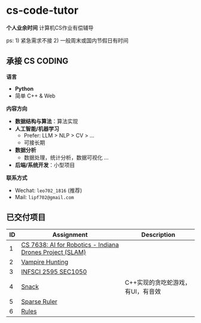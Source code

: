 # cs-code-tutor
**个人业余时间** 计算机CS作业有偿辅导

ps: 1) 紧急需求不接 2) 一般周末或国内节假日有时间 

## 承接 CS CODING
**语言**
- **Python**
- 简单 C++ & Web

**内容方向**
- **数据结构与算法**：算法实现
- **人工智能/机器学习**
  - Prefer: LLM > NLP > CV > ...
  - 可接长期
- **数据分析**
  - 数据处理，统计分析，数据可视化 ...
- **后端/系统开发**：小型项目
 
**联系方式**
- Wechat: `leo702_1816` (推荐)
- Mail: `lipf702@gmail.com`

## 已交付项目

| ID  | Assignment                                                                      | Description      |
|---|---------------------------------------------------------------------------------|------------------|
| 1   | [CS 7638: AI for Robotics - Indiana Drones Project (SLAM)](./CS_7638/README.md) ||
| 2   | [Vampire Hunting](./vampire_hunting/README.md)                                  ||
| 3   | [INFSCI 2595 SEC1050](./INFSCI_2595/README.md)                                  ||
| 4   | [Snack](./snack/README.md)                                                      | C++实现的贪吃蛇游戏，有UI，有音效 |
| 5   | [Sparse Ruler](./sparse_ruler/README.md)                                        ||
| 6   | [Rules](./rules/README.md)                                                      ||
